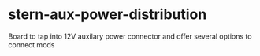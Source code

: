 # stern-aux-power-distribution
Board to tap into 12V auxilary power connector and offer several options to connect mods
